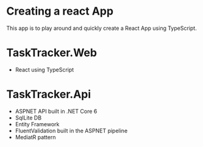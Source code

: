 # Creating a react App
This app is to play around and quickly create a React App using TypeScript.

# TaskTracker.Web
- React using TypeScript

# TaskTracker.Api
- ASPNET API built in .NET Core 6
- SqlLite DB
- Entity Framework
- FluentValidation built in the ASPNET pipeline
- MediatR pattern